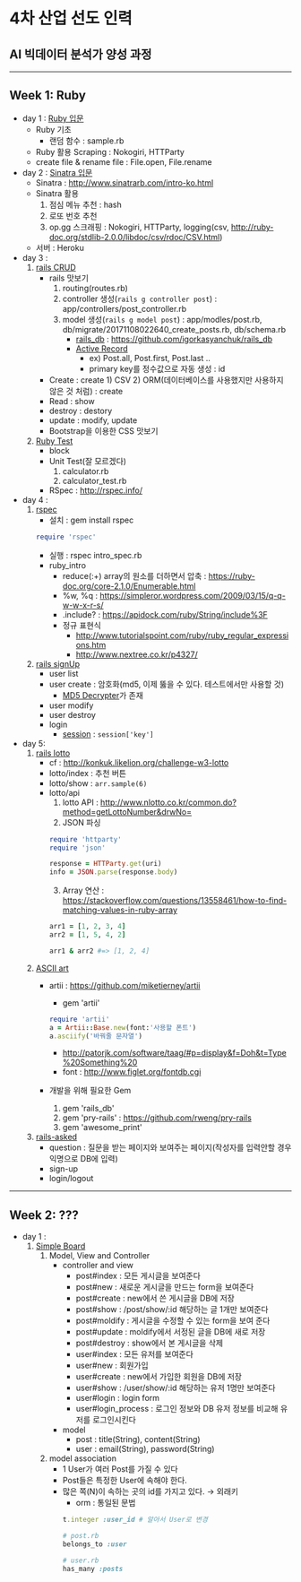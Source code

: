 # 4차 산업 선도 인력
AI 빅데이터 분석가 양성 과정
---

---

## Week 1: Ruby
- day 1 : [Ruby 입문](https://github.com/jjuya/LikeLion_class_Ruby/tree/master/1day_Ruby)
    * Ruby 기초
        - 랜덤 함수 : sample.rb
    * Ruby 활용 Scraping : Nokogiri, HTTParty
    * create file & rename file : File.open, File.rename
- day 2 : [Sinatra 입문](https://github.com/jjuya/LikeLion_sinatra)
    * Sinatra : http://www.sinatrarb.com/intro-ko.html
    * Sinatra 활용
        1) 점심 메뉴 추천 : hash
        2) 로또 번호 추천
        3) op.gg 스크래핑 : Nokogiri, HTTParty, logging(csv, http://ruby-doc.org/stdlib-2.0.0/libdoc/csv/rdoc/CSV.html)
    * 서버 : Heroku
- day 3 : 
    1. [rails CRUD](https://github.com/jjuya/LikeLion_rails-crud)
        * rails 맛보기
            1) routing(routes.rb)
            2) controller 생성(``` rails g controller post ```) : app/controllers/post_controller.rb
            3) model 생성(``` rails g model post ```) : app/modles/post.rb, db/migrate/20171108022640_create_posts.rb, db/schema.rb
                - [rails_db](https://rails-crud-jjuya.c9users.io/rails/db) : https://github.com/igorkasyanchuk/rails_db
                - [Active Record](http://guides.rorlab.org/active_record_basics.html)
                    * ex) Post.all, Post.first, Post.last ..
                    * primary key를 정수값으로 자동 생성 : id
         * Create : create
                1) CSV
                2) ORM(데이터베이스를 사용했지만 사용하지 않은 것 처럼) : create
        * Read : show
        * destroy : destory
        * update : modify, update
        * Bootstrap을 이용한 CSS 맛보기
    2. [Ruby Test](https://github.com/jjuya/LikeLion_class_Ruby/tree/master/3day_Ruby)
        * block
        * Unit Test(잘 모르겠다)
            1) calculator.rb
            2) calculator_test.rb
        * RSpec : http://rspec.info/
- day 4 : 
    1. [rspec](https://github.com/jjuya/LikeLion_class_Ruby/tree/master/4day_RSpec)
        * 설치 : gem install rspec
        ``` ruby
        require 'rspec'
        ```
        * 실행 : rspec intro_spec.rb 
        * ruby_intro
            - reduce(:+) array의 원소를 더하면서 압축 : https://ruby-doc.org/core-2.1.0/Enumerable.html
            - %w, %q : https://simpleror.wordpress.com/2009/03/15/q-q-w-w-x-r-s/
            - .include? : https://apidock.com/ruby/String/include%3F
            - 정규 표현식
                * http://www.tutorialspoint.com/ruby/ruby_regular_expressions.htm
                * http://www.nextree.co.kr/p4327/
    2. [rails signUp](https://github.com/jjuya/LikeLion_rails-signUp)
        * user list
        * user create : 암호화(md5, 이제 뚫을 수 있다. 테스트에서만 사용할 것)
            - [MD5 Decrypter](http://www.md5online.org/)가 존재
        * user modify
        * user destroy
        * login
            - [session](http://guides.rubyonrails.org/security.html#sessions) : ``` session['key'] ```
- day 5:
    1. [rails lotto](https://github.com/jjuya/LikeLion_rails-lotto)
        * cf : http://konkuk.likelion.org/challenge-w3-lotto
        * lotto/index : 추천 버튼
        * lotto/show : ``` arr.sample(6) ```
        * lotto/api
            1) lotto API : http://www.nlotto.co.kr/common.do?method=getLottoNumber&drwNo=
            2) JSON 파싱
            ``` ruby
            require 'httparty'
            require 'json'

            response = HTTParty.get(uri)
            info = JSON.parse(response.body)
            ```
            3) Array 연산 : https://stackoverflow.com/questions/13558461/how-to-find-matching-values-in-ruby-array
            ``` ruby
            arr1 = [1, 2, 3, 4]
            arr2 = [1, 5, 4, 2]

            arr1 & arr2 #=> [1, 2, 4]
            ```
    2. [ASCII art](https://github.com/jjuya/LikeLion_rails-asciiart)
        * artii : https://github.com/miketierney/artii
            - gem 'artii'
            ```ruby
            require 'artii'
            a = Artii::Base.new(font:'사용할 폰트')
            a.asciify('바꿔줄 문자열')
            ```
            - http://patorjk.com/software/taag/#p=display&f=Doh&t=Type%20Something%20
            - font : http://www.figlet.org/fontdb.cgi

        * 개발을 위해 필요한 Gem
            1) gem 'rails_db'
            2) gem 'pry-rails' : https://github.com/rweng/pry-rails
            3) gem 'awesome_print' 
    3. [rails-asked](https://github.com/jjuya/LikeLion_rails-asked)
        * question : 질문을 받는 페이지와 보여주는 페이지(작성자를 입력안할 경우 익명으로 DB에 입력)
        * sign-up
        * login/logout
---

## Week 2: ???
- day 1 : 
    1. [Simple Board](https://github.com/jjuya/LikeLion_rails-simple_board)
        1) Model, View and Controller
            * controller and view
                - post#index : 모든 게시글을 보여준다
                - post#new : 새로운 게시글을 만드는 form을 보여준다
                - post#create : new에서 쓴 게시글을 DB에 저장
                - post#show : /post/show/:id 해당하는 글 1개만 보여준다
                - post#moldify : 게시글을 수정할 수 있는 form을 보여 준다
                - post#update : moldify에서 서정된 글을 DB에 새로 저장
                - post#destroy : show에서 본 게시글을 삭제
                - user#index : 모든 유저를 보여준다
                - user#new : 회원가입
                - user#create : new에서 가입한 회원을 DB에 저장
                - user#show : /user/show/:id 해당하는 유저 1명만 보여준다
                - user#login : login form
                - user#login_process : 로그인 정보와 DB 유저 정보를 비교해 유저를 로그인시킨다
            * model
                - post : title(String), content(String)
                - user : email(String), password(String)
        3) model association
            * 1 User가 여러 Post를 가질 수 있다
            * Post들은 특정한 User에 속해야 한다.
            * 많은 쪽(N)이 속하는 곳의 id를 가지고 있다. → 외래키
                - orm : 통일된 문법
                ```ruby
                t.integer :user_id # 알아서 User로 변경
                
                # post.rb
                belongs_to :user
                
                # user.rb
                has_many :posts
                ```